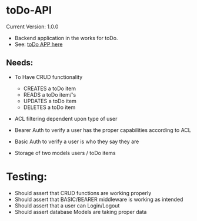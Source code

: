 # toDo-API
Current Version: 1.0.0

- Backend application in the works for toDo.
- See: [toDo APP here](https://github.com/Zavvy-Glitch/todo)

## Needs:
  - To Have CRUD functionality
    - CREATES a toDo item
    - READS a toDo item/'s
    - UPDATES a toDo item
    - DELETES a toDo item

  - ACL filtering dependent upon type of user
  - Bearer Auth to verify a user has the proper capabilities according to ACL
  - Basic Auth to verify a user is who they say they are
  - Storage of two models users / toDo items

# Testing:
  - Should assert that CRUD functions are working properly
  - Should assert that BASIC/BEARER middleware is working as intended
  - Should assert that a user can Login/Logout
  - Should assert database Models are taking proper data
